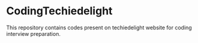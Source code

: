 # CodingTechiedelight
This repository contains codes present on techiedelight website for coding interview preparation.
